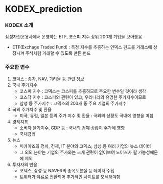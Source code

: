 # KODEX_prediction

### KODEX 소개
삼성자산운용사에서 운영하는 ETF, 코스피 지수 상위 200개 기업을 모아놓음

- ETF(Exchage Traded Fund) : 특정 지수를 추종하는 인덱스 펀드를 거래소에 상장시켜 주식처럼 거래할 수 있도록 만든 펀드


### 주요한 변수
1. 코덱스 : 종가, NAV, 괴리율 등 관련 정보
2. 국내 주가지수
   - 코스피 지수 : 코덱스는 코스피를 추종하므로 주요한 변수일 것이라 생각
   - 코스닥 지수 : 코스피와 관련이 있고, 우리나라의 유명한 주가지수이므로
   - 삼성 등 주가지수 : 코덱스의 200개 중 주요 기업의 주가지수
3. 국외 주가지수 및 환율
   - 미국, 유럽, 일본 등의 주가 지수 및 환율 : 국외의 상황도 국내에 영향을 미침
4. 경제지표
   - 소비자 물가지수, GDP 등 : 국내의 경제 상황이 주가에 영향
   - 국채금리
5. 뉴스
   - 빅카이즈의 정치, 경제, IT 분야의 코덱스, 삼성 등 여러 기업의 뉴스 데이터
   - 그 외의 분야는 기업의 주가와는 크게 관련이 없어보여 노이즈가 될 가능성때문에 제외
6. 투자자의 반응
   - 코덱스, 삼성 등 NAVER의 종목토론실 등 데이터 수집
   - 트위터가 유료로 전환되어 추가적인 사이트를 모색해야함
